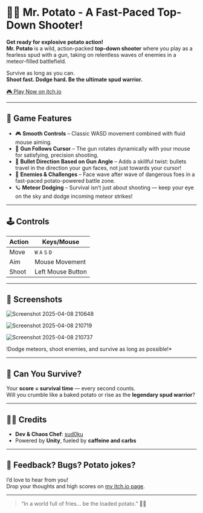 # 🥔🔫 Mr. Potato - A Fast-Paced Top-Down Shooter!

**Get ready for explosive potato action!**  
**Mr. Potato** is a wild, action-packed **top-down shooter** where you play as a fearless spud with a gun, taking on relentless waves of enemies in a meteor-filled battlefield.

Survive as long as you can.  
**Shoot fast. Dodge hard. Be the ultimate spud warrior.**

[🎮 Play Now on itch.io](https://sud0ku.itch.io/mr-potato)

---

## 🚀 Game Features

- 🎮 **Smooth Controls** – Classic WASD movement combined with fluid mouse aiming.
- 🎯 **Gun Follows Cursor** – The gun rotates dynamically with your mouse for satisfying, precision shooting.
- 🔫 **Bullet Direction Based on Gun Angle** – Adds a skillful twist: bullets travel in the direction your gun faces, not just towards your cursor!
- 👾 **Enemies & Challenges** – Face wave after wave of dangerous foes in a fast-paced potato-powered battle zone.
- 🪐 **Meteor Dodging** – Survival isn’t just about shooting — keep your eye on the sky and dodge incoming meteor strikes!

---

## 🕹️ Controls

| Action    | Keys/Mouse         |
|-----------|--------------------|
| Move      | `W` `A` `S` `D`     |
| Aim       | Mouse Movement     |
| Shoot     | Left Mouse Button  |

---

## 📸 Screenshots


![Screenshot 2025-04-08 210648](https://github.com/user-attachments/assets/81b58c29-0ca7-4174-9e08-51c6f159187d)


![Screenshot 2025-04-08 210719](https://github.com/user-attachments/assets/ee985d5a-f7c0-45bf-b1f7-87ec595a4685)

![Screenshot 2025-04-08 210737](https://github.com/user-attachments/assets/50755a36-57fe-4140-9877-361ffdb4bfbb)

!Dodge meteors, shoot enemies, and survive as long as possible!*

---

## 🌟 Can You Survive?

Your **score = survival time** — every second counts.  
Will you crumble like a baked potato or rise as the **legendary spud warrior**?

---

## 🧑‍💻 Credits

- **Dev & Chaos Chef**: [sud0ku](https://sud0ku.itch.io)
- Powered by **Unity**, fueled by **caffeine and carbs**

---

## 💬 Feedback? Bugs? Potato jokes?

I’d love to hear from you!  
Drop your thoughts and high scores on [my itch.io page](https://sud0ku.itch.io).

---

> “In a world full of fries... be the loaded potato.” 🥔💥

